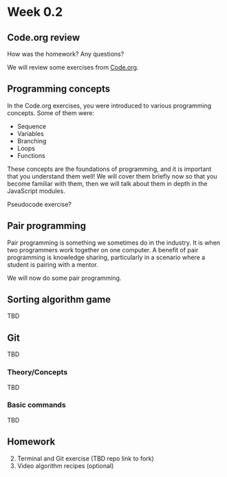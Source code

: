 # Week 0.2

## Code.org review

How was the homework? Any questions?

We will review some exercises from [Code.org](https://code.org/).

## Programming concepts

In the Code.org exercises, you were introduced to various programming concepts.
Some of them were:

- Sequence
- Variables
- Branching
- Loops
- Functions

These concepts are the foundations of programming, and it is important that you understand them well!
We will cover them briefly now so that you become familiar with them, then we will talk about them in depth in the JavaScript modules. 

Pseudocode exercise?

## Pair programming

Pair programming is something we sometimes do in the industry.
It is when two programmers work together on one computer.
A benefit of pair programming is knowledge sharing, particularly in a scenario where a student is pairing with a mentor.

We will now do some pair programming.

## Sorting algorithm game

TBD

## Git

TBD

### Theory/Concepts

TBD

### Basic commands

TBD

## Homework

2. Terminal and Git exercise (TBD repo link to fork)
3. Video algorithm recipes (optional)
